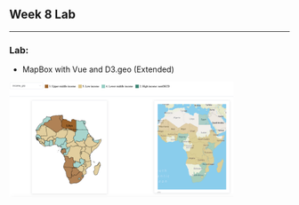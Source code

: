 
## Week 8 Lab

---
### Lab: 
* MapBox with Vue and D3.geo (Extended)

<img src="https://github.com/leeallennyc/thesis/blob/main/week8/Lab/05-geo-vue/src/assets/geo_json.png" alt="concept" title="prototype" width=80% height=80% />